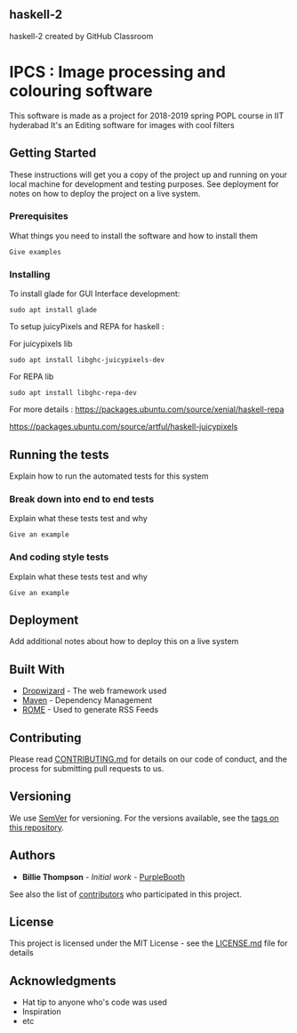 ## haskell-2
haskell-2 created by GitHub Classroom 

# IPCS :  Image processing and colouring software

This software is made as a project for 2018-2019 spring POPL course in IIT hyderabad
It's an Editing software for images with cool filters 

## Getting Started

These instructions will get you a copy of the project up and running on your local machine for development and testing purposes. See deployment for notes on how to deploy the project on a live system.

### Prerequisites

What things you need to install the software and how to install them

```
Give examples
```

### Installing

To install glade for GUI Interface development:
```
sudo apt install glade
```
To setup juicyPixels and REPA for haskell :

For juicypixels lib
```
sudo apt install libghc-juicypixels-dev
```
For REPA lib

```
sudo apt install libghc-repa-dev
```
For more details :
 https://packages.ubuntu.com/source/xenial/haskell-repa
 
 https://packages.ubuntu.com/source/artful/haskell-juicypixels


## Running the tests

Explain how to run the automated tests for this system

### Break down into end to end tests

Explain what these tests test and why

```
Give an example
```

### And coding style tests

Explain what these tests test and why

```
Give an example
```

## Deployment

Add additional notes about how to deploy this on a live system

## Built With

* [Dropwizard](http://www.dropwizard.io/1.0.2/docs/) - The web framework used
* [Maven](https://maven.apache.org/) - Dependency Management
* [ROME](https://rometools.github.io/rome/) - Used to generate RSS Feeds

## Contributing

Please read [CONTRIBUTING.md](https://gist.github.com/PurpleBooth/b24679402957c63ec426) for details on our code of conduct, and the process for submitting pull requests to us.

## Versioning

We use [SemVer](http://semver.org/) for versioning. For the versions available, see the [tags on this repository](https://github.com/your/project/tags). 

## Authors

* **Billie Thompson** - *Initial work* - [PurpleBooth](https://github.com/PurpleBooth)

See also the list of [contributors](https://github.com/your/project/contributors) who participated in this project.

## License

This project is licensed under the MIT License - see the [LICENSE.md](LICENSE.md) file for details

## Acknowledgments

* Hat tip to anyone who's code was used
* Inspiration
* etc

